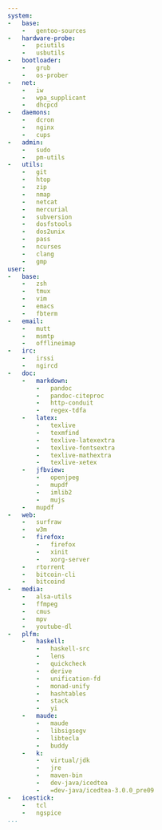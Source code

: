 ```yaml
---
system:
-   base:
    -   gentoo-sources
-   hardware-probe:
    -   pciutils
    -   usbutils
-   bootloader:
    -   grub
    -   os-prober
-   net:
    -   iw
    -   wpa_supplicant
    -   dhcpcd
-   daemons:
    -   dcron
    -   nginx
    -   cups
-   admin:
    -   sudo
    -   pm-utils
-   utils:
    -   git
    -   htop
    -   zip
    -   nmap
    -   netcat
    -   mercurial
    -   subversion
    -   dosfstools
    -   dos2unix
    -   pass
    -   ncurses
    -   clang
    -   gmp
user:
-   base:
    -   zsh
    -   tmux
    -   vim
    -   emacs
    -   fbterm
-   email:
    -   mutt
    -   msmtp
    -   offlineimap
-   irc:
    -   irssi
    -   ngircd
-   doc:
    -   markdown:
        -   pandoc
        -   pandoc-citeproc
        -   http-conduit
        -   regex-tdfa
    -   latex:
        -   texlive
        -   texmfind
        -   texlive-latexextra
        -   texlive-fontsextra
        -   texlive-mathextra
        -   texlive-xetex
    -   jfbview:
        -   openjpeg
        -   mupdf
        -   imlib2
        -   mujs
    -   mupdf
-   web:
    -   surfraw
    -   w3m
    -   firefox:
        -   firefox
        -   xinit
        -   xorg-server
    -   rtorrent
    -   bitcoin-cli
    -   bitcoind
-   media:
    -   alsa-utils
    -   ffmpeg
    -   cmus
    -   mpv
    -   youtube-dl
-   plfm:
    -   haskell:
        -   haskell-src
        -   lens
        -   quickcheck
        -   derive
        -   unification-fd
        -   monad-unify
        -   hashtables
        -   stack
        -   yi
    -   maude:
        -   maude
        -   libsigsegv
        -   libtecla
        -   buddy
    -   k:
        -   virtual/jdk
        -   jre
        -   maven-bin
        -   dev-java/icedtea
        -   =dev-java/icedtea-3.0.0_pre09
-   icestick:
    -   tcl
    -   ngspice
...
```

